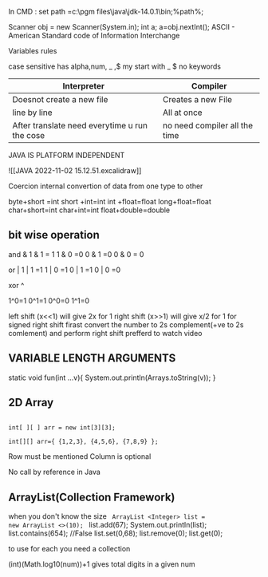 In CMD : set path =c:\pgm files\java\jdk-14.0.1\bin;%path%;

Scanner obj = new Scanner(System.in);
int a;
a=obj.nextInt();
ASCII - American Standard code of Information Interchange

Variables rules

case sensitive
has alpha,num, _ ,$
my start with _ $
no keywords

| Interpreter                                   | Compiler                      |
| --------------------------------------------- | ----------------------------- |
| Doesnot create a new file                     | Creates a new File            |
| line by line                                  | All at once                   |
| After translate need everytime u run the cose | no need compiler all the time |


JAVA IS PLATFORM INDEPENDENT

![[JAVA 2022-11-02 15.12.51.excalidraw]]


Coercion internal convertion of data from one type to other

byte+short =int
short +int=int
int +float=float
long+float=float
char+short=int
char+int=int
float+double=double

## bit wise operation

and &
1 & 1 = 1
1 & 0 =0
0 & 1 =0
0 & 0 = 0

or |
1 | 1 =1
1 | 0 =1
0 | 1 =1
0 | 0 =0

xor ^

1^0=1
0^1=1
0^0=0
1^1=0

left shift (x<<1) will give 2x for 1
right shift (x>>1) will give x/2 for 1
for signed right shift firast convert the number to 2s complement(+ve to 2s comlement) and perform right shift
prefferd to watch video


## VARIABLE LENGTH ARGUMENTS

static void fun(int ...v){
System.out.println(Arrays.toString(v));
}

## 2D Array
<code>
int[ ][ ] arr = new int[3][3];
</code>

<code>int[][] arr={
{1,2,3},
{4,5,6},
{7,8,9}
};
</code>

Row must be mentioned Column is optional

No call by reference in Java


## ArrayList(Collection Framework)

when you don't know the size
<code>
ArrayList &lt;Integer&gt;  list = new ArrayList &lt;&gt;(10);
</code>
list.add(67);
System.out.println(list);
list.contains(654); //False
list.set(0,68);
list.remove(0);
list.get(0);


to use for each you need a collection

(int)(Math.log10(num))+1 gives total digits in a given num

